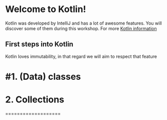 # Welcome to Kotlin! 

Kotlin was developed by IntelliJ and has a lot of awesome features. You will discover some of them
during this workshop. 
For more [Kotlin information](https://kotlinlang.org/docs/reference/)

## First steps into Kotlin
Kotlin loves immutability, in that regard we will aim to respect that feature

#1. (Data) classes
==================

# 2. Collections
===================


